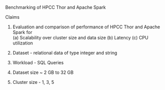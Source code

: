 Benchmarking of HPCC Thor and Apache Spark

Claims

1. Evaluation and comparison of performance of HPCC Thor and Apache Spark for  
  (a) Scalability over cluster size and data size (b) Latency (c) CPU utilization
  
2. Dataset - relational data of type integer and string

3. Workload - SQL Queries

4. Dataset size ~ 2 GB to 32 GB

5. Cluster size - 1, 3, 5

